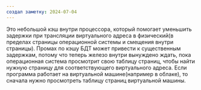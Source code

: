 ```yaml
---
создал заметку: 2024-07-04
---
```

Это небольшой кэш внутри процессора, который помогает уменьшить задержки при трансляции виртуального адреса в физический(в пределах страницы операционной системы и смещения внутри страницы).
Промах по кэшу БДТ может привести к существенным задержкам, потому что теперь железо внутри вынуждено ждать, пока операционная система просмотрит свою таблицу страниц, чтобы найти нужную страницу для соответствующего виртуального адреса. Если программа работает на виртуальной машине(например в облаке), то сначала нужно просмотреть таблицу страниц виртуальной машины. 
